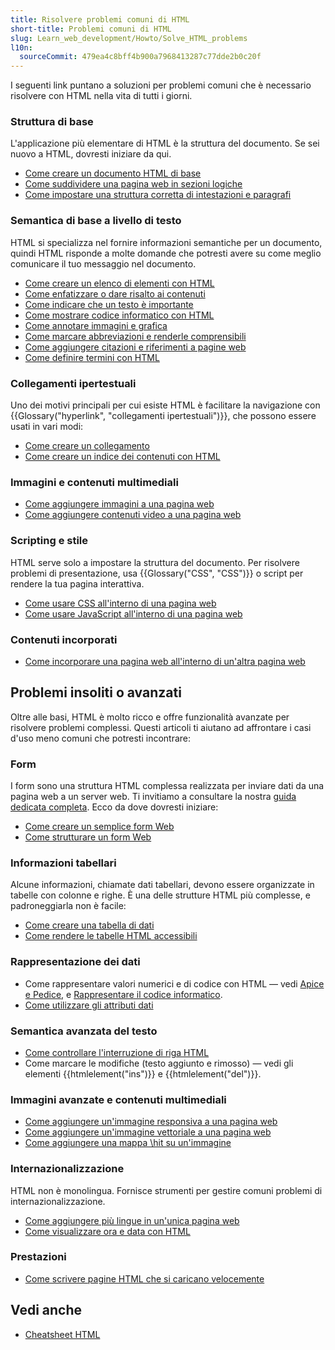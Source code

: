 ```yaml
---
title: Risolvere problemi comuni di HTML
short-title: Problemi comuni di HTML
slug: Learn_web_development/Howto/Solve_HTML_problems
l10n:
  sourceCommit: 479ea4c8bff4b900a7968413287c77dde2b0c20f
---
```


I seguenti link puntano a soluzioni per problemi comuni che è necessario risolvere con HTML nella vita di tutti i giorni.

### Struttura di base

L'applicazione più elementare di HTML è la struttura del documento. Se sei nuovo a HTML, dovresti iniziare da qui.

- [Come creare un documento HTML di base](/it/docs/Learn_web_development/Core/Structuring_content/Basic_HTML_syntax#anatomy_of_an_html_document)
- [Come suddividere una pagina web in sezioni logiche](/it/docs/Learn_web_development/Core/Structuring_content/Structuring_documents)
- [Come impostare una struttura corretta di intestazioni e paragrafi](/it/docs/Learn_web_development/Core/Structuring_content/Headings_and_paragraphs)

### Semantica di base a livello di testo

HTML si specializza nel fornire informazioni semantiche per un documento, quindi HTML risponde a molte domande che potresti avere su come meglio comunicare il tuo messaggio nel documento.

- [Come creare un elenco di elementi con HTML](/it/docs/Learn_web_development/Core/Structuring_content/Lists)
- [Come enfatizzare o dare risalto ai contenuti](/it/docs/Learn_web_development/Core/Structuring_content/Emphasis_and_importance)
- [Come indicare che un testo è importante](/it/docs/Learn_web_development/Core/Structuring_content/Emphasis_and_importance)
- [Come mostrare codice informatico con HTML](/it/docs/Learn_web_development/Core/Structuring_content/Advanced_text_features#representing_computer_code)
- [Come annotare immagini e grafica](/it/docs/Learn_web_development/Core/Structuring_content/HTML_images#annotating_images_with_figures_and_figure_captions)
- [Come marcare abbreviazioni e renderle comprensibili](/it/docs/Learn_web_development/Core/Structuring_content/Advanced_text_features#abbreviations)
- [Come aggiungere citazioni e riferimenti a pagine web](/it/docs/Learn_web_development/Core/Structuring_content/Advanced_text_features#quotations)
- [Come definire termini con HTML](/it/docs/Web/HTML/How_to/Define_terms_with_HTML)

### Collegamenti ipertestuali

Uno dei motivi principali per cui esiste HTML è facilitare la navigazione con {{Glossary("hyperlink", "collegamenti ipertestuali")}}, che possono essere usati in vari modi:

- [Come creare un collegamento](/it/docs/Learn_web_development/Core/Structuring_content/Creating_links)
- [Come creare un indice dei contenuti con HTML](/it/docs/Learn_web_development/Core/Structuring_content/Creating_links#active_learning_creating_a_navigation_menu)

### Immagini e contenuti multimediali

- [Come aggiungere immagini a una pagina web](/it/docs/Learn_web_development/Core/Structuring_content/HTML_images#how_do_we_put_an_image_on_a_webpage)
- [Come aggiungere contenuti video a una pagina web](/it/docs/Learn_web_development/Core/Structuring_content/HTML_video_and_audio)

### Scripting e stile

HTML serve solo a impostare la struttura del documento. Per risolvere problemi di presentazione, usa {{Glossary("CSS", "CSS")}} o script per rendere la tua pagina interattiva.

- [Come usare CSS all'interno di una pagina web](/it/docs/Learn_web_development/Core/Styling_basics/Getting_started#adding_css_to_our_document)
- [Come usare JavaScript all'interno di una pagina web](/it/docs/Web/HTML/How_to/Add_JavaScript_to_your_web_page)

### Contenuti incorporati

- [Come incorporare una pagina web all'interno di un'altra pagina web](/it/docs/Learn_web_development/Core/Structuring_content/General_embedding_technologies)

## Problemi insoliti o avanzati

Oltre alle basi, HTML è molto ricco e offre funzionalità avanzate per risolvere problemi complessi. Questi articoli ti aiutano ad affrontare i casi d'uso meno comuni che potresti incontrare:

### Form

I form sono una struttura HTML complessa realizzata per inviare dati da una pagina web a un server web. Ti invitiamo a consultare la nostra [guida dedicata completa](/it/docs/Learn_web_development/Extensions/Forms). Ecco da dove dovresti iniziare:

- [Come creare un semplice form Web](/it/docs/Learn_web_development/Extensions/Forms/Your_first_form)
- [Come strutturare un form Web](/it/docs/Learn_web_development/Extensions/Forms/How_to_structure_a_web_form)

### Informazioni tabellari

Alcune informazioni, chiamate dati tabellari, devono essere organizzate in tabelle con colonne e righe. È una delle strutture HTML più complesse, e padroneggiarla non è facile:

- [Come creare una tabella di dati](/it/docs/Learn_web_development/Core/Structuring_content/HTML_table_basics)
- [Come rendere le tabelle HTML accessibili](/it/docs/Learn_web_development/Core/Structuring_content/Table_accessibility)

### Rappresentazione dei dati

- Come rappresentare valori numerici e di codice con HTML — vedi [Apice e Pedice](/it/docs/Learn_web_development/Core/Structuring_content/Advanced_text_features#superscript_and_subscript), e [Rappresentare il codice informatico](/it/docs/Learn_web_development/Core/Structuring_content/Advanced_text_features#representing_computer_code).
- [Come utilizzare gli attributi dati](/it/docs/Web/HTML/How_to/Use_data_attributes)

### Semantica avanzata del testo

- [Come controllare l'interruzione di riga HTML](/it/docs/Web/HTML/Reference/Elements/br)
- Come marcare le modifiche (testo aggiunto e rimosso) — vedi gli elementi {{htmlelement("ins")}} e {{htmlelement("del")}}.

### Immagini avanzate e contenuti multimediali

- [Come aggiungere un'immagine responsiva a una pagina web](/it/docs/Web/HTML/Guides/Responsive_images)
- [Come aggiungere un'immagine vettoriale a una pagina web](/it/docs/Learn_web_development/Core/Structuring_content/Including_vector_graphics_in_HTML)
- [Come aggiungere una mappa \hit su un'immagine](/it/docs/Web/HTML/How_to/Add_a_hit_map_on_top_of_an_image)

### Internazionalizzazione

HTML non è monolingua. Fornisce strumenti per gestire comuni problemi di internazionalizzazione.

- [Come aggiungere più lingue in un'unica pagina web](/it/docs/Learn_web_development/Core/Structuring_content/Webpage_metadata#setting_the_primary_language_of_the_document)
- [Come visualizzare ora e data con HTML](/it/docs/Learn_web_development/Core/Structuring_content/Advanced_text_features#marking_up_times_and_dates)

### Prestazioni

- [Come scrivere pagine HTML che si caricano velocemente](/it/docs/Web/HTML/How_to/Author_fast-loading_HTML_pages)

## Vedi anche

- [Cheatsheet HTML](/it/docs/Web/HTML/Guides/Cheatsheet)
